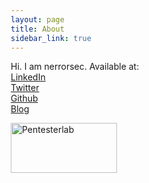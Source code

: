 ```yaml
---
layout: page
title: About
sidebar_link: true
---
```


<style>
* {
  box-sizing: border-box;
}

.column {
  float: left;
  width: 33.33%;
  padding: 5px;
}

.row::after {
  content: "";
  clear: both;
  display: table;
}
</style>

<p class="message">
  Hi. I am nerrorsec.
  Available at:<br>
  <a href="https://www.linkedin.com/in/nerrorsec/">LinkedIn</a><br>
  <a href="https://twitter.com/nerrorsec">Twitter</a><br>
  <a href="https://github.com/nerrorsec">Github</a><br>
  <a href="https://nirajkhatiwada.com.np">Blog</a><br>
</p>

<p class="message">
<a href="https://pentesterlab.com/profile/nerrorsec"> <img alt="Pentesterlab" src="https://assets.pentesterlab.com/logo.png" width="170" height="80"> </a>
</p>

<p class="message">
  <script src="https://tryhackme.com/badge/21223"></script>
  </p>
  




